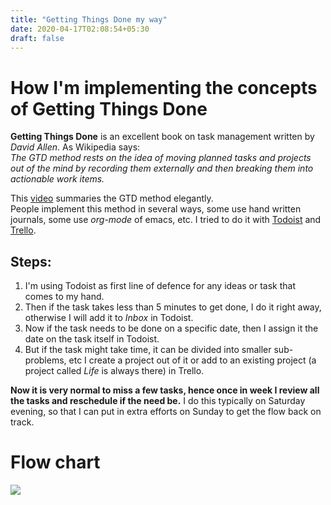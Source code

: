 ```yaml
---
title: "Getting Things Done my way"
date: 2020-04-17T02:08:54+05:30
draft: false
---
```


# How I'm implementing the concepts of Getting Things Done 
**Getting Things Done** is an excellent book on task management written by *David Allen*. As Wikipedia says:  
*The GTD method rests on the idea of moving planned tasks and projects out of the mind by recording them externally and then breaking them into actionable work items.*  

This [video](https://youtu.be/gCswMsONkwY) summaries the GTD method elegantly.  
People implement this method in several ways, some use hand written journals, some use *org-mode* of emacs, etc. I tried to do it with [Todoist](https://todoist.com/) and [Trello](https://trello.com/).   
## Steps:  
1)  I'm using Todoist as first line of defence for any ideas or task that comes to my hand.    
2)  Then if the task takes less than 5 minutes to get done, I do it right away, otherwise I will add it to *Inbox* in Todoist.   
3)  Now if the task needs to be done on a specific date, then I assign it the date on the task itself in Todoist.  
4)  But if the task might take time, it can be divided into smaller sub-problems, etc I create a project out of it or add to an existing project (a project called *Life* is always there) in Trello.  

**Now it is very normal to miss a few tasks, hence once in week I review all the tasks and reschedule if the need be.** 
I do this typically on Saturday evening, so that I can put in extra efforts on Sunday to get the flow back on track.  
# Flow chart   
![](/images/2020-04-17-16-13-26.png)